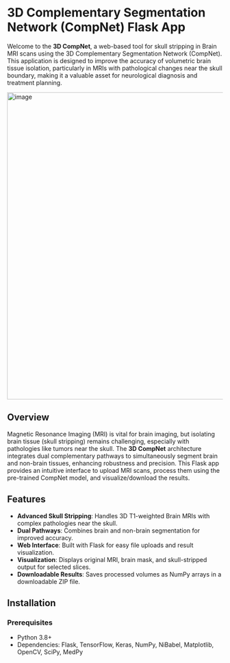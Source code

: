 # 3D Complementary Segmentation Network (CompNet) Flask App

Welcome to the **3D CompNet**, a web-based tool for skull stripping in Brain MRI scans using the 3D Complementary Segmentation Network (CompNet). This application is designed to improve the accuracy of volumetric brain tissue isolation, particularly in MRIs with pathological changes near the skull boundary, making it a valuable asset for neurological diagnosis and treatment planning.

<img width="716" alt="image" src="https://github.com/user-attachments/assets/e2d44837-41e9-4154-b696-153185137db8" />

## Overview

Magnetic Resonance Imaging (MRI) is vital for brain imaging, but isolating brain tissue (skull stripping) remains challenging, especially with pathologies like tumors near the skull. The **3D CompNet** architecture integrates dual complementary pathways to simultaneously segment brain and non-brain tissues, enhancing robustness and precision. This Flask app provides an intuitive interface to upload MRI scans, process them using the pre-trained CompNet model, and visualize/download the results.

## Features

- **Advanced Skull Stripping**: Handles 3D T1-weighted Brain MRIs with complex pathologies near the skull.
- **Dual Pathways**: Combines brain and non-brain segmentation for improved accuracy.
- **Web Interface**: Built with Flask for easy file uploads and result visualization.
- **Visualization**: Displays original MRI, brain mask, and skull-stripped output for selected slices.
- **Downloadable Results**: Saves processed volumes as NumPy arrays in a downloadable ZIP file.

## Installation

### Prerequisites
- Python 3.8+
- Dependencies: Flask, TensorFlow, Keras, NumPy, NiBabel, Matplotlib, OpenCV, SciPy, MedPy
